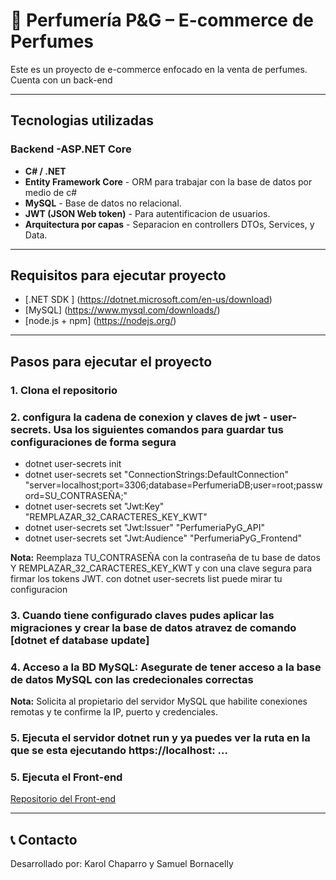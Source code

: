 # 🧴 Perfumería P&G – E-commerce de Perfumes

Este es un proyecto de e-commerce enfocado en la venta de perfumes. Cuenta con un back-end

---

## Tecnologias utilizadas 

### Backend -ASP.NET Core
- **C# / .NET**
- **Entity Framework Core** - ORM para trabajar con la base de datos por medio de c#
- **MySQL** - Base de datos no relacional.
- **JWT (JSON Web token)**  - Para autentificacion de usuarios. 
- **Arquitectura por capas**  - Separacion en controllers DTOs, Services, y Data. 

---

## Requisitos para ejecutar proyecto 

- [.NET SDK ] (https://dotnet.microsoft.com/en-us/download)
- [MySQL] (https://www.mysql.com/downloads/)
- [node.js + npm] (https://nodejs.org/)

---

## Pasos para ejecutar el proyecto

### 1. Clona el repositorio 
### 2. configura la cadena de conexion y claves de jwt - user-secrets. Usa los siguientes      comandos para guardar tus configuraciones de forma segura

- dotnet user-secrets init
- dotnet user-secrets set "ConnectionStrings:DefaultConnection" "server=localhost;port=3306;database=PerfumeriaDB;user=root;password=SU_CONTRASEÑA;"  
- dotnet user-secrets set "Jwt:Key" "REMPLAZAR_32_CARACTERES_KEY_KWT"
- dotnet user-secrets set "Jwt:Issuer" "PerfumeriaPyG_API"
- dotnet user-secrets set "Jwt:Audience" "PerfumeriaPyG_Frontend"


 **Nota:** Reemplaza TU_CONTRASEÑA con la contraseña de tu base de datos Y REMPLAZAR_32_CARACTERES_KEY_KWT y con una clave segura para firmar los tokens JWT.
con dotnet user-secrets list puede mirar tu configuracion

### 3. Cuando tiene configurado claves pudes aplicar las migraciones y crear la base de datos atravez de comando [dotnet ef database update]

### 4. Acceso a la BD MySQL: Asegurate de tener acceso a la base de datos MySQL con las     credecionales correctas     
**Nota:** Solicita al propietario del servidor MySQL que habilite conexiones remotas y te confirme la IP, puerto y credenciales.

### 5. Ejecuta el servidor dotnet run y ya puedes ver la ruta en la que se esta ejecutando https://localhost: ...

### 5. Ejecuta el Front-end
[Repositorio del Front-end](https://github.com/Karojulicha/Front-PerfumeriaPyG)

---

## 📞 Contacto

Desarrollado por: Karol Chaparro y Samuel Bornacelly
